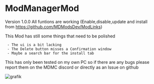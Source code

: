 # ModManagerMod

Version 1.0.0
  All funtions are working (Enable,disable,update and install from https://github.com/MDModsDev/ModLinks)
  
  This Mod has still some things that need to be polished
  
     - The ui is a bit lacking
     - The Delete button misses a Confirmation window
     - Maybe a search bar for the install tab
     
     
This has only been tested on my own PC so if there are any bugs please report them on the MDMC discord or directly as an Issue on github

![grafik](https://user-images.githubusercontent.com/29956950/227640456-d2207336-d991-4571-9c17-ad065670dcde.png)
